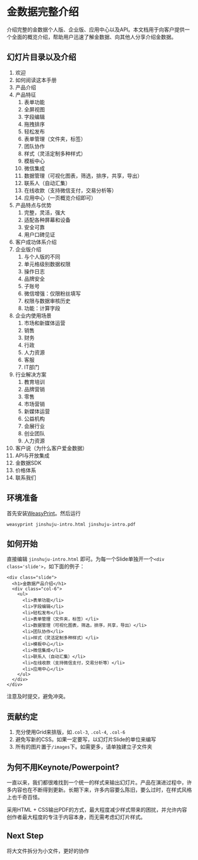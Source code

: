# 金数据完整介绍

介绍完整的金数据个人版、企业版、应用中心以及API。本文档用于向客户提供一个全面的概览介绍，帮助用户迅速了解金数据、向其他人分享介绍金数据。

## 幻灯片目录以及介绍

1. 欢迎
2. 如何阅读这本手册
3. 产品介绍
4. 产品特征
   1. 表单功能
   2. 全屏视图
   3. 字段编辑
   4. 拖拽排序
   5. 轻松发布
   6. 表单管理（文件夹，标签）
   7. 团队协作
   8. 样式（灵活定制多种样式）
   9. 模板中心
   10. 微信集成
   11. 数据管理（可视化图表，筛选，排序，共享，导出）
   12. 联系人（自动汇集）
   13. 在线收款（支持微信支付，交易分析等）
   14. 应用中心（一页概览介绍即可）
5. 产品特点与优势
   1. 完整，灵活，强大
   2. 适配各种屏幕和设备
   3. 安全可靠
   4. 用户口碑见证
6. 客户成功体系介绍
7. 企业版介绍
   1. 与个人版的不同
   2. 单元格级别数据权限
   3. 操作日志
   4. 品牌安全
   5. 子账号
   6. 微信增强：仅限粉丝填写
   7. 权限与数据审核历史
   8. 功能：计算字段
8. 企业内使用场景
   1. 市场和新媒体运营
   2. 销售
   3. 财务
   4. 行政
   5. 人力资源
   6. 客服
   7. IT部门
9. 行业解决方案
   1. 教育培训
   2. 品牌营销
   3. 零售
   4. 市场营销
   5. 新媒体运营
   6. 公益机构
   7. 会展行业
   8. 创业团队
   9. 人力资源
10. 客户说（为什么客户爱金数据）
11. API与开放集成
12. 金数据SDK
13. 价格体系
14. 联系我们

## 环境准备

首先安装[WeasyPrint](http://weasyprint.org/)。然后运行
```
weasyprint jinshuju-intro.html jinshuju-intro.pdf
```

## 如何开始

直接编辑 `jinshuju-intro.html` 即可。为每一个Slide单独开一个`<div class='slide'>`，如下面的例子：  
```
<div class="slide">
  <h1>金数据产品介绍</h1>
  <div class="col-6">
    <ul>
      <li>表单功能</li>
      <li>字段编辑</li>
      <li>轻松发布</li>
      <li>表单管理（文件夹，标签）</li>
      <li>数据管理（可视化图表，筛选，排序，共享，导出）</li>
      <li>团队协作</li>
      <li>样式（灵活定制多种样式）</li>
      <li>模板中心</li>
      <li>微信集成</li>
      <li>联系人（自动汇集）</li>
      <li>在线收款（支持微信支付，交易分析等）</li>
      <li>应用中心</li>
    </ul>
  </div>
</div>
```

注意及时提交，避免冲突。

## 贡献约定

1. 充分使用Grid来排版，如`.col-3`, `.col-4`, `.col-6`
2. 避免写新的CSS。如果一定要写，以幻灯片Slide的单位来编写
3. 所有的图片置于`/images`下。如需更多，请单独建立子文件夹

## 为何不用Keynote/Powerpoint?

一直以来，我们都很难找到一个统一的样式来输出幻灯片。产品在演进过程中，许多内容也在不断得到更新。长期下来，许多内容要么陈旧，要么过时，在样式风格上也千奇百怪。

采用HTML + CSS输出PDF的方式，最大程度减少样式带来的困扰，并允许内容创作者最大程度的专注于内容本身，而无需考虑幻灯片样式。

## Next Step

将大文件拆分为小文件，更好的协作
